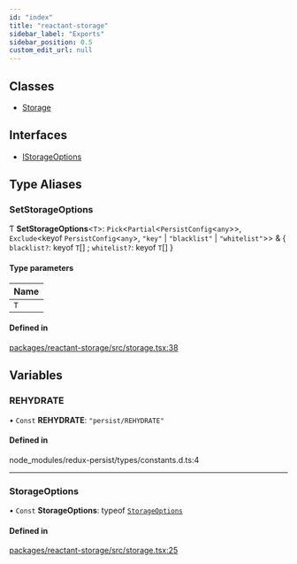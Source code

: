 ```yaml
---
id: "index"
title: "reactant-storage"
sidebar_label: "Exports"
sidebar_position: 0.5
custom_edit_url: null
---
```


## Classes

- [Storage](classes/Storage.md)

## Interfaces

- [IStorageOptions](interfaces/IStorageOptions.md)

## Type Aliases

### SetStorageOptions

Ƭ **SetStorageOptions**<`T`\>: `Pick`<`Partial`<`PersistConfig`<`any`\>\>, `Exclude`<keyof `PersistConfig`<`any`\>, ``"key"`` \| ``"blacklist"`` \| ``"whitelist"``\>\> & { `blacklist?`: keyof `T`[] ; `whitelist?`: keyof `T`[]  }

#### Type parameters

| Name |
| :------ |
| `T` |

#### Defined in

[packages/reactant-storage/src/storage.tsx:38](https://github.com/unadlib/reactant/blob/8deee953/packages/reactant-storage/src/storage.tsx#L38)

## Variables

### REHYDRATE

• `Const` **REHYDRATE**: ``"persist/REHYDRATE"``

#### Defined in

node_modules/redux-persist/types/constants.d.ts:4

___

### StorageOptions

• `Const` **StorageOptions**: typeof [`StorageOptions`](#storageoptions)

#### Defined in

[packages/reactant-storage/src/storage.tsx:25](https://github.com/unadlib/reactant/blob/8deee953/packages/reactant-storage/src/storage.tsx#L25)
